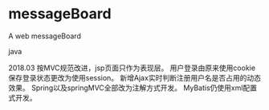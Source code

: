 # messageBoard

A web messageBoard

java


2018.03
按MVC规范改进，jsp页面只作为表现层。
用户登录由原来使用cookie保存登录状态更改为使用session。
新增Ajax实时判断注册用户名是否占用的动态效果。
Spring以及springMVC全部改为注解方式开发。
MyBatis仍使用xml配置式开发。
